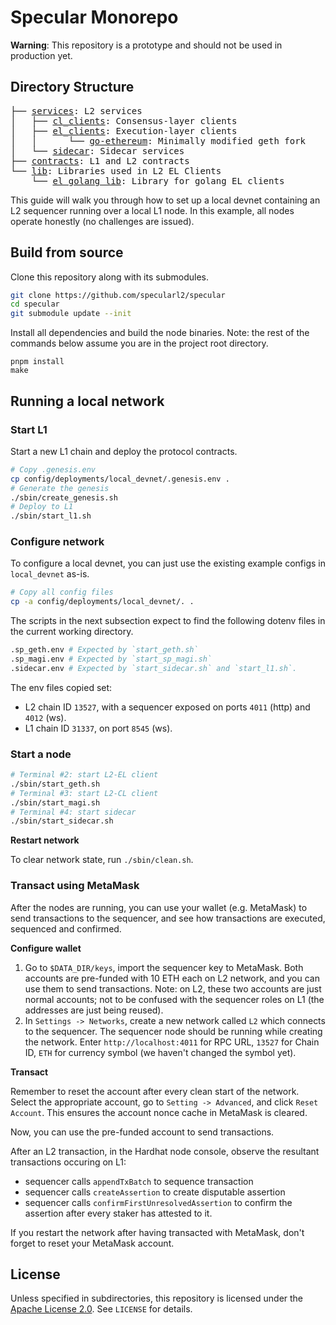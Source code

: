 # Specular Monorepo

**Warning**: This repository is a prototype and should not be used in production yet.

## Directory Structure

<pre>
├── <a href="./services/">services</a>: L2 services
│   ├── <a href="./services/cl_clients">cl_clients</a>: Consensus-layer clients
│   ├── <a href="./services/el_clients/">el_clients</a>: Execution-layer clients
│   │      └── <a href="./services/el_clients/go-ethereum/">go-ethereum</a>: Minimally modified geth fork
│   └── <a href="./services/sidecar/">sidecar</a>: Sidecar services
├── <a href="./contracts">contracts</a>: L1 and L2 contracts
└── <a href="./lib/">lib</a>: Libraries used in L2 EL Clients
    └── <a href="./lib/el_golang_lib/">el_golang_lib</a>: Library for golang EL clients
</pre>

This guide will walk you through how to set up a local devnet containing an L2 sequencer running over a local L1 node.
In this example, all nodes operate honestly (no challenges are issued).

## Build from source
Clone this repository along with its submodules.
```sh
git clone https://github.com/specularl2/specular
cd specular
git submodule update --init
```

Install all dependencies and build the node binaries.
Note: the rest of the commands below assume you are in the project root directory.
```
pnpm install
make
```

## Running a local network

### Start L1
Start a new L1 chain and deploy the protocol contracts.
```sh
# Copy .genesis.env
cp config/deployments/local_devnet/.genesis.env .
# Generate the genesis
./sbin/create_genesis.sh
# Deploy to L1
./sbin/start_l1.sh
```

### Configure network

To configure a local devnet, you can just use the existing example configs in `local_devnet` as-is.
```sh
# Copy all config files
cp -a config/deployments/local_devnet/. .
```

The scripts in the next subsection expect to find the following dotenv files in the current working directory.
```sh
.sp_geth.env # Expected by `start_geth.sh`
.sp_magi.env # Expected by `start_sp_magi.sh`
.sidecar.env # Expected by `start_sidecar.sh` and `start_l1.sh`.
```

The env files copied set:
- L2 chain ID `13527`, with a sequencer exposed on ports `4011` (http) and `4012` (ws).
- L1 chain ID `31337`, on port `8545` (ws).

### Start a node

```sh
# Terminal #2: start L2-EL client
./sbin/start_geth.sh
# Terminal #3: start L2-CL client
./sbin/start_magi.sh
# Terminal #4: start sidecar
./sbin/start_sidecar.sh
```

**Restart network**

To clear network state, run `./sbin/clean.sh`.

### Transact using MetaMask

After the nodes are running, you can use your wallet (e.g. MetaMask) to send transactions to the sequencer, and see how transactions are executed, sequenced and confirmed.

**Configure wallet**

1. Go to `$DATA_DIR/keys`, import the sequencer key to MetaMask.
Both accounts are pre-funded with 10 ETH each on L2 network, and you can use them to send transactions. Note: on L2, these two accounts are just normal accounts; not to be confused with the sequencer roles on L1 (the addresses are just being reused).
2. In `Settings -> Networks`, create a new network called `L2` which connects to the sequencer.
The sequencer node should be running while creating the network.
Enter `http://localhost:4011` for RPC URL, `13527` for Chain ID, `ETH` for currency symbol (we haven't changed the symbol yet).

**Transact**

Remember to reset the account after every clean start of the network.
Select the appropriate account, go to `Setting -> Advanced`, and click `Reset Account`.
This ensures the account nonce cache in MetaMask is cleared.

Now, you can use the pre-funded account to send transactions.

After an L2 transaction, in the Hardhat node console, observe the resultant transactions occuring on L1:
- sequencer calls `appendTxBatch` to sequence transaction
- sequencer calls `createAssertion` to create disputable assertion
- sequencer calls `confirmFirstUnresolvedAssertion` to confirm the assertion after every staker has attested to it.

If you restart the network after having transacted with MetaMask, don't forget to reset your MetaMask account.

## License

Unless specified in subdirectories, this repository is licensed under the [Apache License 2.0](https://www.apache.org/licenses/LICENSE-2.0). See `LICENSE` for details.
